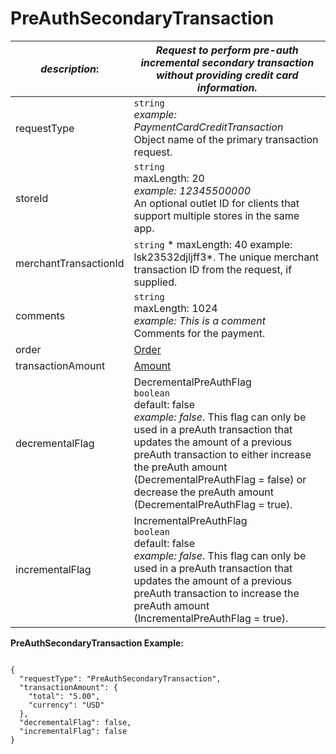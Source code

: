 
# PreAuthSecondaryTransaction

| *description*:   | *Request to perform pre-auth incremental secondary transaction without providing credit card information.*|
|----|----|
| requestType |    ``` string ```   <br/> *example: PaymentCardCreditTransaction* <br/> Object name of the primary transaction request.|
| storeId |    ``` string ```  <br/> maxLength: 20 <br/> *example: 12345500000* <br/> An optional outlet ID for clients that support multiple stores in the same app.|
| merchantTransactionId |    ``` string ```   * maxLength: 40 example: lsk23532djljff3*. The unique merchant transaction ID from the request, if supplied.|
| comments |    ``` string ```  <br/> maxLength: 1024  <br/> *example: This is a comment*  <br/> Comments for the payment.|
| order | [Order](?path=docs/schemas-md/Order.md)|
| transactionAmount | [Amount](?path=docs/schemas-md/Amount.md)|
| decrementalFlag |  DecrementalPreAuthFlag  <br/>  ``` boolean ```  <br/>  default: false   <br/> *example: false*. This flag can only be used in a preAuth transaction that updates the amount of a previous preAuth transaction to either increase the preAuth amount (DecrementalPreAuthFlag = false) or decrease the preAuth amount (DecrementalPreAuthFlag = true).|
| incrementalFlag |  IncrementalPreAuthFlag  <br/>  ``` boolean ```  <br/>  default: false  <br/> *example: false*. This flag can only be used in a preAuth transaction that updates the amount of a previous preAuth transaction to increase the preAuth amount (IncrementalPreAuthFlag = true).|

**PreAuthSecondaryTransaction Example:**

```{r}

{
  "requestType": "PreAuthSecondaryTransaction",
  "transactionAmount": {
    "total": "5.00",
    "currency": "USD"
  },
  "decrementalFlag": false,
  "incrementalFlag": false
}
```   

   



 
